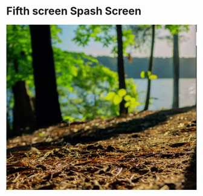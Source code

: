# Fifth screen Spash Screen

<div align="center">
    <img src="img/splash-screen.gif" alt="Spash Screen!"/>
</div>